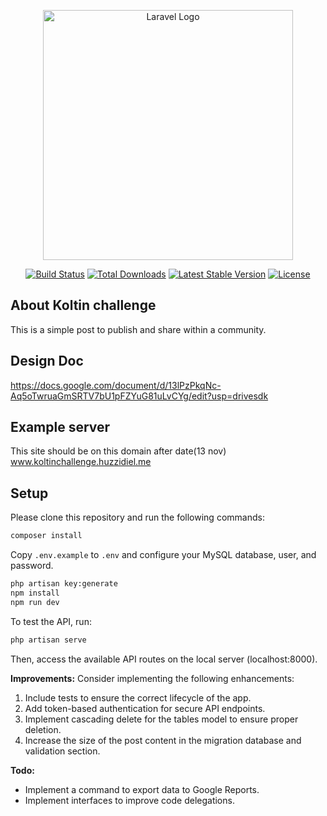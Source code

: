 <p align="center"><a href="https://laravel.com" target="_blank"><img src="https://raw.githubusercontent.com/laravel/art/master/logo-lockup/5%20SVG/2%20CMYK/1%20Full%20Color/laravel-logolockup-cmyk-red.svg" width="400" alt="Laravel Logo"></a></p>

<p align="center">
<a href="https://github.com/laravel/framework/actions"><img src="https://github.com/laravel/framework/workflows/tests/badge.svg" alt="Build Status"></a>
<a href="https://packagist.org/packages/laravel/framework"><img src="https://img.shields.io/packagist/dt/laravel/framework" alt="Total Downloads"></a>
<a href="https://packagist.org/packages/laravel/framework"><img src="https://img.shields.io/packagist/v/laravel/framework" alt="Latest Stable Version"></a>
<a href="https://packagist.org/packages/laravel/framework"><img src="https://img.shields.io/packagist/l/laravel/framework" alt="License"></a>
</p>

## About Koltin challenge

This is a simple post to publish and share within a community.

## Design Doc
https://docs.google.com/document/d/13lPzPkqNc-Aq5oTwruaGmSRTV7bU1pFZYuG81uLvCYg/edit?usp=drivesdk

## Example server 
This site should be on this domain after date(13 nov)
www.koltinchallenge.huzzidiel.me 


## Setup 
Please clone this repository and run the following commands:
```bash
composer install
```
Copy `.env.example` to `.env` and configure your MySQL database, user, and password.
```bash
php artisan key:generate
npm install
npm run dev
```
To test the API, run:
```bash
php artisan serve
```
Then, access the available API routes on the local server (localhost:8000).

**Improvements:**
Consider implementing the following enhancements:
1. Include tests to ensure the correct lifecycle of the app.
2. Add token-based authentication for secure API endpoints.
3. Implement cascading delete for the tables model to ensure proper deletion.
4. Increase the size of the post content in the migration database and validation section.

**Todo:**
- Implement a command to export data to Google Reports.
- Implement interfaces to improve code delegations.


